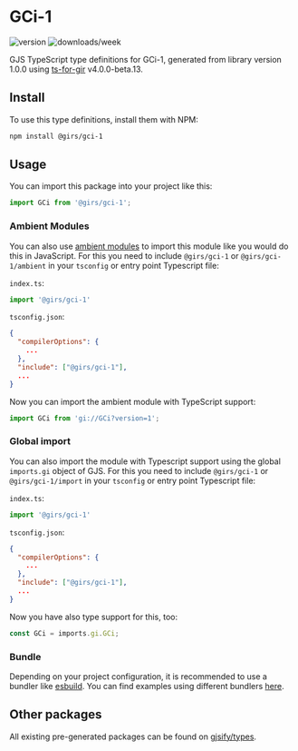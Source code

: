 
# GCi-1

![version](https://img.shields.io/npm/v/@girs/gci-1)
![downloads/week](https://img.shields.io/npm/dw/@girs/gci-1)


GJS TypeScript type definitions for GCi-1, generated from library version 1.0.0 using [ts-for-gir](https://github.com/gjsify/ts-for-gir) v4.0.0-beta.13.


## Install

To use this type definitions, install them with NPM:
```bash
npm install @girs/gci-1
```

## Usage

You can import this package into your project like this:
```ts
import GCi from '@girs/gci-1';
```

### Ambient Modules

You can also use [ambient modules](https://github.com/gjsify/ts-for-gir/tree/main/packages/cli#ambient-modules) to import this module like you would do this in JavaScript.
For this you need to include `@girs/gci-1` or `@girs/gci-1/ambient` in your `tsconfig` or entry point Typescript file:

`index.ts`:
```ts
import '@girs/gci-1'
```

`tsconfig.json`:
```json
{
  "compilerOptions": {
    ...
  },
  "include": ["@girs/gci-1"],
  ...
}
```

Now you can import the ambient module with TypeScript support: 

```ts
import GCi from 'gi://GCi?version=1';
```

### Global import

You can also import the module with Typescript support using the global `imports.gi` object of GJS.
For this you need to include `@girs/gci-1` or `@girs/gci-1/import` in your `tsconfig` or entry point Typescript file:

`index.ts`:
```ts
import '@girs/gci-1'
```

`tsconfig.json`:
```json
{
  "compilerOptions": {
    ...
  },
  "include": ["@girs/gci-1"],
  ...
}
```

Now you have also type support for this, too:

```ts
const GCi = imports.gi.GCi;
```

### Bundle

Depending on your project configuration, it is recommended to use a bundler like [esbuild](https://esbuild.github.io/). You can find examples using different bundlers [here](https://github.com/gjsify/ts-for-gir/tree/main/examples).

## Other packages

All existing pre-generated packages can be found on [gjsify/types](https://github.com/gjsify/types).

